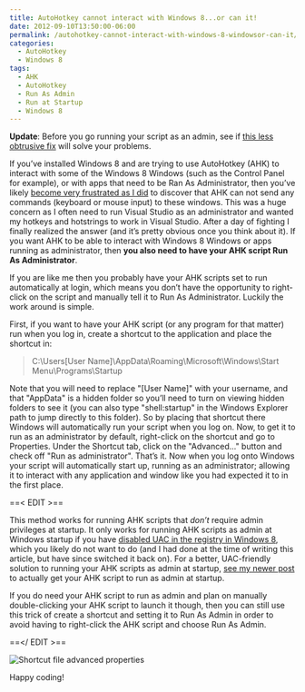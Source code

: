 ```yaml
---
title: AutoHotkey cannot interact with Windows 8...or can it!
date: 2012-09-10T13:50:00-06:00
permalink: /autohotkey-cannot-interact-with-windows-8-windowsor-can-it/
categories:
  - AutoHotkey
  - Windows 8
tags:
  - AHK
  - AutoHotkey
  - Run As Admin
  - Run at Startup
  - Windows 8
---
```


__Update__: Before you go running your script as an admin, see if [this less obtrusive fix](/get-autohotkey-to-interact-with-admin-windows-without-running-ahk-script-as-admin/) will solve your problems.

If you’ve installed Windows 8 and are trying to use AutoHotkey (AHK) to interact with some of the Windows 8 Windows (such as the Control Panel for example), or with apps that need to be Ran As Administrator, then you’ve likely [become very frustrated as I did](http://www.autohotkey.com/community/viewtopic.php?f=1&t=92147) to discover that AHK can not send any commands (keyboard or mouse input) to these windows. This was a huge concern as I often need to run Visual Studio as an administrator and wanted my hotkeys and hotstrings to work in Visual Studio. After a day of fighting I finally realized the answer (and it’s pretty obvious once you think about it). If you want AHK to be able to interact with Windows 8 Windows or apps running as administrator, then __you also need to have your AHK script Run As Administrator__.

If you are like me then you probably have your AHK scripts set to run automatically at login, which means you don’t have the opportunity to right-click on the script and manually tell it to Run As Administrator. Luckily the work around is simple.

First, if you want to have your AHK script (or any program for that matter) run when you log in, create a shortcut to the application and place the shortcut in:

> C:\Users\[User Name]\AppData\Roaming\Microsoft\Windows\Start Menu\Programs\Startup

Note that you will need to replace "[User Name]" with your username, and that "AppData" is a hidden folder so you’ll need to turn on viewing hidden folders to see it (you can also type "shell:startup" in the Windows Explorer path to jump directly to this folder). So by placing that shortcut there Windows will automatically run your script when you log on. Now, to get it to run as an administrator by default, right-click on the shortcut and go to Properties. Under the Shortcut tab, click on the "Advanced..." button and check off "Run as administrator". That’s it. Now when you log onto Windows your script will automatically start up, running as an administrator; allowing it to interact with any application and window like you had expected it to in the first place.

==< EDIT >==

This method works for running AHK scripts that _don’t_ require admin privileges at startup. It only works for running AHK scripts as admin at Windows startup if you have [disabled UAC in the registry in Windows 8](http://www.eightforums.com/system-security/2434-disable-uac-completely.html), which you likely do not want to do (and I had done at the time of writing this article, but have since switched it back on). For a better, UAC-friendly solution to running your AHK scripts as admin at startup, [see my newer post](/get-autohotkey-script-to-run-as-admin-at-startup/) to actually get your AHK script to run as admin at startup.

If you do need your AHK script to run as admin and plan on manually double-clicking your AHK script to launch it though, then you can still use this trick of create a shortcut and setting it to Run As Admin in order to avoid having to right-click the AHK script and choose Run As Admin.

==</ EDIT >==

![Shortcut file advanced properties](/assets/Posts/2012/11/image_thumb.png)

Happy coding!
